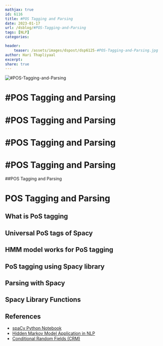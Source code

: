```yaml
---
mathjax: true
id: 6116
title: #POS Tagging and Parsing
date: 2023-01-17
url: /dsblog/#POS-Tagging-and-Parsing
tags: [NLP] 
categories: 

header:
    teaser: /assets/images/dspost/dsp6125-#POS-Tagging-and-Parsing.jpg
author: Hari Thapliyaal 
excerpt:
share: true 
---
```


![#POS-Tagging-and-Parsing](/assets/images/dspost/dsp6125-#POS-Tagging-and-Parsing.jpg)

# #POS Tagging and Parsing


# #POS Tagging and Parsing


# #POS Tagging and Parsing


# #POS Tagging and Parsing


##POS Tagging and Parsing


# POS Tagging and Parsing

## What is PoS tagging 

## Universal PoS tags of Spacy 

## HMM model works for PoS tagging

## PoS tagging using Spacy library

## Parsing with Spacy 

## Spacy Library Functions

## References
- [spaCy Python Notebook](https://github.com/dasarpai/NLP/blob/main/spaCy.ipynb)
- [Hidden Markov Model Application in NLP](https://analyticsindiamag.com/a-guide-to-hidden-markov-model-and-its-applications-in-nlp/)
- [Conditional Random Fields (CRM)](https://www.analyticsvidhya.com/blog/2018/08/nlp-guide-conditional-random-fields-text-classification/)